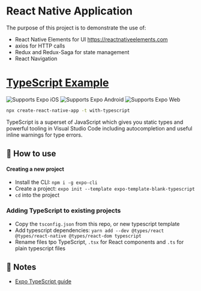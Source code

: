 # React Native Application
The purpose of this project is to demonstrate the use of:
- React Native Elements for UI https://reactnativeelements.com
- axios for HTTP calls
- Redux and Redux-Saga for state management
- React Navigation


# [TypeScript Example](https://www.typescriptlang.org/)

<p>
  <!-- iOS -->
  <img alt="Supports Expo iOS" longdesc="Supports Expo iOS" src="https://img.shields.io/badge/iOS-4630EB.svg?style=flat-square&logo=APPLE&labelColor=999999&logoColor=fff" />
  <!-- Android -->
  <img alt="Supports Expo Android" longdesc="Supports Expo Android" src="https://img.shields.io/badge/Android-4630EB.svg?style=flat-square&logo=ANDROID&labelColor=A4C639&logoColor=fff" />
  <!-- Web -->
  <img alt="Supports Expo Web" longdesc="Supports Expo Web" src="https://img.shields.io/badge/web-4630EB.svg?style=flat-square&logo=GOOGLE-CHROME&labelColor=4285F4&logoColor=fff" />
</p>

```sh
npx create-react-native-app -t with-typescript
```


TypeScript is a superset of JavaScript which gives you static types and powerful tooling in Visual Studio Code including autocompletion and useful inline warnings for type errors.

## 🚀 How to use

#### Creating a new project

- Install the CLI: `npm i -g expo-cli`
- Create a project: `expo init --template expo-template-blank-typescript`
- `cd` into the project

### Adding TypeScript to existing projects

- Copy the `tsconfig.json` from this repo, or new typescript template
- Add typescript dependencies: `yarn add --dev @types/react @types/react-native @types/react-dom typescript`
- Rename files tpo TypeScript, `.tsx` for React components and `.ts` for plain typescript files

## 📝 Notes

- [Expo TypeScript guide](https://docs.expo.io/versions/latest/guides/typescript/)
